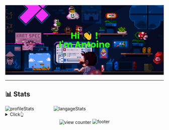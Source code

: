 <div id="header" align="center">
  <img src="https://github.com/AntoinePoisson/AntoinePoisson/blob/main/Banner.png" width="1000" alt="headerImage" />
</div>

---
<h2 align="left"> 📊 Stats </h2>



<div id="body">
  <img align="right" width="350" src="https://github-readme-stats.vercel.app/api/top-langs?username=antoinepoisson&locale=en&layout=compact&theme=chartreuse-dark" alt="langageStats" />
  <img align="" width="350" src="https://github-readme-streak-stats.herokuapp.com?user=antoinepoisson&theme=chartreuse-dark&date_format=j%20M%5B%20Y%5D" alt="profileStats" />
</div>

<details>
  <summary>
    Click👆
  </summary>
  <pre>
    🤷‍♂️
  </pre>
</details>

<div id="footer" align="center">
  <img align="center" src="https://komarev.com/ghpvc/?username=antoinepoisson&label=Profile%20Views&color=brightgreen&style=flat" alt="view counter" />
  <img src="https://capsule-render.vercel.app/api?type=waving&color=gradient&height=60&section=footer" width="1000" alt="footer" />
</div>
